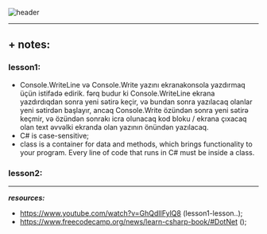 ![header](https://capsule-render.vercel.app/api?type=waving&height=250&color=gradient&text=learning%20cSharp&fontColor=ffffff&fontSize=39&animation=twinkling&desc=let's%20go&descAlignY=50&descAlign=64&descSize=15&fontAlignY=39)

----------------------------------------------------
## + **notes:**

### lesson1: 
+ Console.WriteLine və Console.Write yazını ekranakonsola yazdırmaq üçün istifadə edirik. fərq budur ki Console.WriteLine ekrana yazdırdıqdan sonra yeni sətirə keçir, və bundan sonra yazılacaq olanlar yeni sətirdən başlayır, ancaq Console.Write özündən sonra yeni sətirə keçmir, və özündən sonrakı icra olunacaq kod bloku / ekrana çıxacaq olan text əvvəlki ekranda olan yazının önündən yazılacaq.
+ C# is case-sensitive;
+ class is a container for data and methods, which brings functionality to your program. Every line of code that runs in C# must be inside a class.
### lesson2:


----------------------------------------------------
**_resources:_**
- https://www.youtube.com/watch?v=GhQdlIFylQ8 (lesson1-lesson..);
- https://www.freecodecamp.org/news/learn-csharp-book/#DotNet ();

